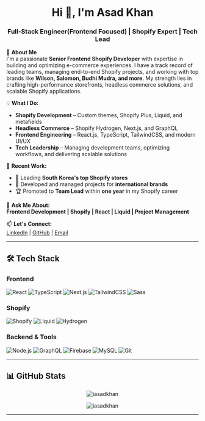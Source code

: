 <h1 align="center">Hi 👋, I'm Asad Khan</h1>
<h3 align="center">Full-Stack Engineer(Frontend Focused) | Shopify Expert | Tech Lead</h3>

🚀 **About Me**  
I'm a passionate **Senior Frontend Shopify Developer** with expertise in building and optimizing e-commerce experiences. I have a track record of leading teams, managing end-to-end Shopify projects, and working with top brands like **Wilson, Salomon, Budhi Mudra, and more**. My strength lies in crafting high-performance storefronts, headless commerce solutions, and scalable Shopify applications.

💡 **What I Do:**  
- **Shopify Development** – Custom themes, Shopify Plus, Liquid, and metafields  
- **Headless Commerce** – Shopify Hydrogen, Next.js, and GraphQL  
- **Frontend Engineering** – React.js, TypeScript, TailwindCSS, and modern UI/UX  
- **Tech Leadership** – Managing development teams, optimizing workflows, and delivering scalable solutions  

📌 **Recent Work:**  
- 🚀 Leading **South Korea's top Shopify stores**  
- 🎯 Developed and managed projects for **international brands**  
- 🏆 Promoted to **Team Lead** within **one year** in my Shopify career  

💬 **Ask Me About:**  
**Frontend Development | Shopify | React | Liquid | Project Management**

📫 **Let's Connect:**  
[LinkedIn](https://linkedin.com/in/iasadkhan) | [GitHub](https://github.com/iasadkhan) | [Email](mailto:iasadkhan0@gmail.com)

---

## 🛠 Tech Stack

### **Frontend**
![React](https://img.shields.io/badge/React-20232A?style=for-the-badge&logo=react&logoColor=61DAFB)
![TypeScript](https://img.shields.io/badge/TypeScript-3178C6?style=for-the-badge&logo=typescript&logoColor=white)
![Next.js](https://img.shields.io/badge/Next.js-000?style=for-the-badge&logo=next.js)
![TailwindCSS](https://img.shields.io/badge/TailwindCSS-38B2AC?style=for-the-badge&logo=tailwind-css)
![Sass](https://img.shields.io/badge/Sass-C69?style=for-the-badge&logo=sass&logoColor=white)

### **Shopify**
![Shopify](https://img.shields.io/badge/Shopify-7AB55C?style=for-the-badge&logo=shopify&logoColor=white)
![Liquid](https://img.shields.io/badge/Liquid-FF9A00?style=for-the-badge&logo=shopify&logoColor=white)
![Hydrogen](https://img.shields.io/badge/Hydrogen-000000?style=for-the-badge&logo=shopify&logoColor=white)

### **Backend & Tools**
![Node.js](https://img.shields.io/badge/Node.js-43853D?style=for-the-badge&logo=node.js&logoColor=white)
![GraphQL](https://img.shields.io/badge/GraphQL-E10098?style=for-the-badge&logo=graphql&logoColor=white)
![Firebase](https://img.shields.io/badge/Firebase-FFCA28?style=for-the-badge&logo=firebase&logoColor=black)
![MySQL](https://img.shields.io/badge/MySQL-4479A1?style=for-the-badge&logo=mysql&logoColor=white)
![Git](https://img.shields.io/badge/Git-F05032?style=for-the-badge&logo=git&logoColor=white)

---

## 📊 GitHub Stats  

<div align="center">
  
<p><img align="center" src="https://github-readme-streak-stats.herokuapp.com/?user=iasadkhan&" alt="iasadkhan" /></p>
<p><img align="center" src="https://github-readme-stats.vercel.app/api/top-langs?username=iasadkhan&show_icons=true&locale=en&layout=compact" alt="iasadkhan" /></p>
  
 </div>

---
